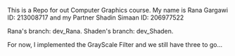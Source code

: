 This is a Repo for out Computer Graphics course.
My name is Rana Gargawi ID: 213008717
and my Partner Shadin Simaan ID: 206977522

Rana's branch: dev_Rana.
Shaden's branch: dev_Shaden.

For now, I implemented the GrayScale Filter and we still have three to go...
